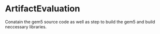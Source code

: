 # ArtifactEvaluation

Conatain the gem5 source code as well as step to build the gem5 and build neccessary libraries.




